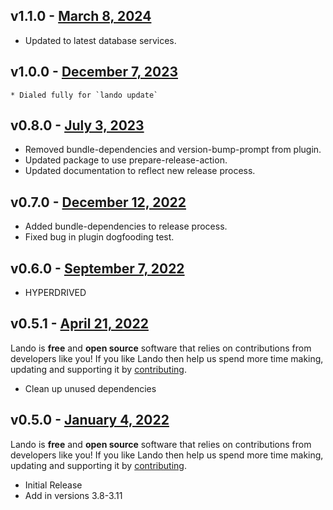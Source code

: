 ## v1.1.0 - [March 8, 2024](https://github.com/lando/python/releases/tag/v1.1.0)
  * Updated to latest database services.

## v1.0.0 - [December 7, 2023](https://github.com/lando/python/releases/tag/v1.0.0)
    * Dialed fully for `lando update`

## v0.8.0 - [July 3, 2023](https://github.com/lando/python/releases/tag/v0.8.0)
  * Removed bundle-dependencies and version-bump-prompt from plugin.
  * Updated package to use prepare-release-action.
  * Updated documentation to reflect new release process.

## v0.7.0 - [December 12, 2022](https://github.com/lando/python/releases/tag/v0.7.0)
  * Added bundle-dependencies to release process.
  * Fixed bug in plugin dogfooding test.

## v0.6.0 - [September 7, 2022](https://github.com/lando/python/releases/tag/v0.6.0)

* HYPERDRIVED

## v0.5.1 - [April 21, 2022](https://github.com/lando/python/releases/tag/v0.5.1)

Lando is **free** and **open source** software that relies on contributions from developers like you! If you like Lando then help us spend more time making, updating and supporting it by [contributing](https://github.com/sponsors/lando).

* Clean up unused dependencies

## v0.5.0 - [January 4, 2022](https://github.com/lando/ppython/releases/tag/v0.5.0)

Lando is **free** and **open source** software that relies on contributions from developers like you! If you like Lando then help us spend more time making, updating and supporting it by [contributing](https://github.com/sponsors/lando).

* Initial Release
* Add in versions 3.8-3.11
